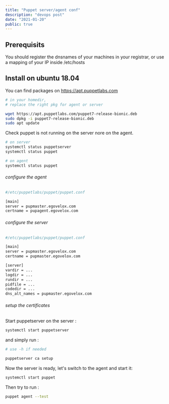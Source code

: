 ```yaml
---
title: "Puppet server/agent conf"
description: "devops post"
date: "2021-01-20"
public: true
---
```



## Prerequisits
You should register the dnsnames of your machines in your registrar, or use
a mapping of your IP inside /etc/hosts

## Install on ubuntu 18.04
You can find packages on https://apt.puppetlabs.com
```bash
# in your homedir, 
# replace the right pkg for agent or server

wget https://apt.puppetlabs.com/puppet7-release-bionic.deb
sudo dpkg -i puppet7-release-bionic.deb
sudo apt update

```

Check puppet is not running on the server nore on the agent.

```bash
# on server
systemctl status puppetserver
systemctl status puppet

# on agent
systemctl status puppet

```

###### configure the agent

```bash
#/etc/puppetlabs/puppet/puppet.conf

[main]
server = pupmaster.egovelox.com
certname = pupagent.egovelox.com

```
###### configure the server

```bash
#/etc/puppetlabs/puppet/puppet.conf

[main]
server = pupmaster.egovelox.com
certname = pupmaster.egovelox.com

[server]
vardir = ...
logdir = ...
rundir = ...
pidfile = ...
codedir = ...
dns_alt_names = pupmaster.egovelox.com

```
###### setup the certificates

Start puppetserver on the server :
```bash
systemctl start puppetserver

```
and simply run : 
```bash
# use -h if needed

puppetserver ca setup

```
Now the server is ready, let's switch to the agent and start it:
```bash
systemctl start puppet

```
Then try to run :
```bash
puppet agent --test

```








